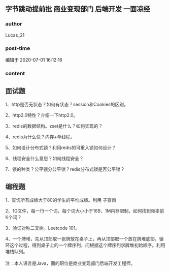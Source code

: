 ## 字节跳动提前批 商业变现部门 后端开发 一面凉经
### author 
Lucas_21
### post-time 

编辑于  2020-07-01 16:12:16
### content 
<div class="post-topic-des nc-post-content">
 <h2 style="color:#333333;">
  面试题
  <span>
  </span>
 </h2>
 <div>
  <span style="color:#333333;">
   <p style="color:#333333;">
    <span>
     1、http是否无状态？如何有状态？session和Cookies的区别。
    </span>
   </p>
   <p style="color:#333333;">
    <span>
     2、http2.0特性？介绍一下http2.0。
    </span>
   </p>
   <p style="color:#333333;">
    <span>
     3、redis的数据结构。zset是什么？如何实现的？
    </span>
   </p>
   <p style="color:#333333;">
    <span>
     4、redis为什么快？内存+单线程。
    </span>
   </p>
   <p style="color:#333333;">
    <span>
     5、如何设计分布式锁？利用redis的可重入锁如何设计？
    </span>
   </p>
   <p style="color:#333333;">
    <span>
     6、线程安全什么意思？如何线程安全？
    </span>
   </p>
   <p style="color:#333333;">
    <span>
     7、锁的种类？公平锁分公平锁？redis分布式锁是否公平锁？
    </span>
   </p>
  </span>
 </div>
 <p style="color:#333333;">
  <span>
  </span>
 </p>
 <h2 style="color:#333333;">
  <span>
   编程题
  </span>
 </h2>
 <p style="color:#333333;">
  <span>
   1、查询所有成绩大于80的学生的平均成绩。利用
  </span>
  子查询
 </p>
 <p style="color:#333333;">
  <span>
   2、1G文件，每一行一个词，每个词大小小于16B，1M内存限制，如何找到频率前K个词？
  </span>
 </p>
 <p style="color:#333333;">
  <span>
   3、验证对称二叉树。Leetcode 101。
  </span>
 </p>
 <div style="color:#333333;">
  <span>
   4、一个牌堆，先从顶部取一张牌放在桌子上，再从顶部取一个放在牌堆底部，循环这个过程，得到桌子上的一个牌序列，问根据这个牌序列求牌堆初始顺序。利用堆栈队列。
  </span>
 </div>
 <div style="color:#333333;">
  <br/>
 </div>
 <div style="color:#333333;">
  注：本人语言是Java，面的职位是商业变现部门后端开发工程师。
 </div>
</div>
